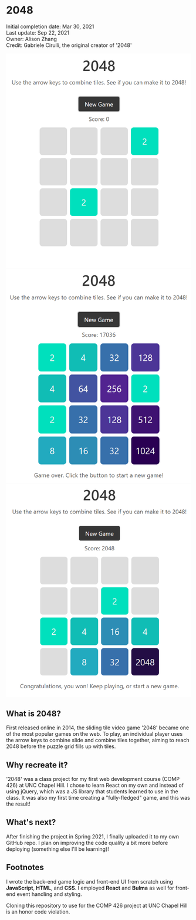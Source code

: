 # 2048

Initial completion date: Mar 30, 2021\
Last update: Sep 22, 2021\
Owner: Alison Zhang\
Credit: Gabriele Cirulli, the original creator of '2048'

<img src="images\sc1.png" alt="2048 start screen">
<img src="images\sc2.png" alt="2048 losing screen">
<img src="images\sc3.png" alt="2048 winning screen">

## What is 2048?

First released online in 2014, the sliding tile video game '2048' became one of the most popular games on the web. To play, an individual player uses the arrow keys to combine slide and combine tiles together, aiming to reach 2048 before the puzzle grid fills up with tiles.

## Why recreate it?

'2048' was a class project for my first web development course (COMP 426) at UNC Chapel Hill. I chose to learn React on my own and instead of using jQuery, which was a JS library that students learned to use in the class. It was also my first time creating a "fully-fledged" game, and this was the result!

## What's next?

After finishing the project in Spring 2021, I finally uploaded it to my own GitHub repo. I plan on improving the code quality a bit more before deploying (something else I'll be learning)!

## Footnotes

I wrote the back-end game logic and front-end UI from scratch using **JavaScript**, **HTML**, and **CSS**. I employed **React** and **Bulma** as well for front-end event handling and styling.

Cloning this repository to use for the COMP 426 project at UNC Chapel Hill is an honor code violation.